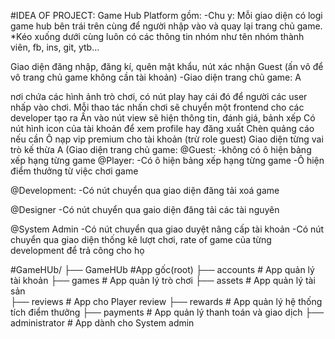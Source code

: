 #IDEA OF PROJECT: Game Hub Platform gồm: 
-Chu y: Mỗi giao diện có logi game hub bên trái trên cùng để người nhập vào và quay lại trang chủ game. *Kéo xuống dưới cùng luôn có các thông tin nhóm như tên nhóm thành viên, fb, ins, git, ytb...

Giao diện đăng nhập, đăng kí, quên mật khẩu, nút xác nhận Guest (ấn vô để vô trang chủ game không cần tài khoản)
-Giao diện trang chủ game: A

nơi chứa các hình ảnh trò chơi, có nút play hay cái đó để người các user nhấp vào chơi. Mỗi thao tác nhấn chơi sẽ chuyển một frontend cho các developer tạo ra
Ấn vào nút view sẽ hiện thông tin, đánh giá, bảnh xếp
Có nút hình icon của tài khoản để xem profile hay đăng xuất
Chèn quảng cáo nếu cần
Ô nạp vip premium cho tài khoản (trừ role guest)
Giao diện từng vai trò kế thừa A (Giao diện trang chủ game: @Guest: -không có ô hiện bảng xếp hạng từng game @Player: -Có ô hiện bảng xếp hạng từng game -Ô hiện điểm thưởng từ việc chơi game

@Development: -Có nút chuyển qua giao diện đăng tải xoá game

@Designer -Có nút chuyển qua gaio diện đăng tải các tài nguyên

@System Admin -Có nút chuyển qua giao duyệt nâng cấp tài khoản -Có nút chuyển qua giao diện thống kê lượt chơi, rate of game của từng development để trả công cho họ

#GameHUb/
    ├── GameHUb         #App gốc(root)
    ├── accounts      # App quản lý tài khoản 
    ├── games          # App quản lý trò chơi
    ├── assets         # App quản lý tài sản  
    ├── reviews        # App cho Player review
    ├── rewards         # App quản lý hệ thống tích điểm thưởng
    ├── payments        # App quản lý thanh toán và giao dịch
    ├── administrator  # App dành cho System admin
